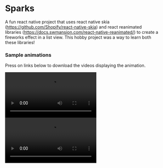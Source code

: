 # Sparks

A fun react native project that uses react native skia (https://github.com/Shopify/react-native-skia) and react reanimated libraries (https://docs.swmansion.com/react-native-reanimated/) to create a fireworks effect in a list view. This hobby project was a way to learn both these libraries!

### Sample animations

Press on links below to download the videos displaying the animation.

![Loop animation](./videos/Loop.MP4)
![Straight line animation](./videos/Loop.MP4)
